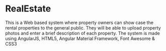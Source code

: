 # RealEstate
This is a Web based system where property owners can show case the rental properties to the general public. They will be able to upload property photos and enter a brief description of each property. The system is made using 
AngularJS, 
HTML5, 
Angular Material Framework, 
Font Awesome & CSS3

